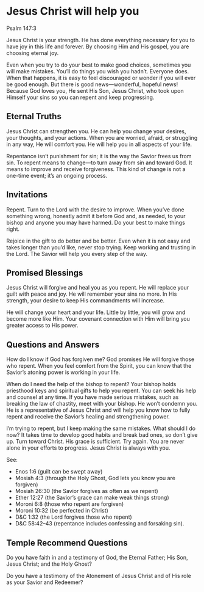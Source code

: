 # Jesus Christ will help you

Psalm 147:3

Jesus Christ is your strength. He has done everything necessary for you to have
joy in this life and forever. By choosing Him and His gospel, you are choosing
eternal joy.

Even when you try to do your best to make good choices, sometimes you will make
mistakes. You’ll do things you wish you hadn’t. Everyone does. When that
happens, it is easy to feel discouraged or wonder if you will ever be good
enough. But there is good news—wonderful, hopeful news! Because God loves you,
He sent His Son, Jesus Christ, who took upon Himself your sins so you can
repent and keep progressing.

## Eternal Truths

Jesus Christ can strengthen you. He can help you change your desires, your
thoughts, and your actions. When you are worried, afraid, or struggling in any
way, He will comfort you. He will help you in all aspects of your life.

Repentance isn’t punishment for sin; it is the way the Savior frees us from
sin. To repent means to change—to turn away from sin and toward God. It means
to improve and receive forgiveness. This kind of change is not a one-time
event; it’s an ongoing process.

## Invitations

Repent. Turn to the Lord with the desire to improve. When you’ve done something
wrong, honestly admit it before God and, as needed, to your bishop and anyone
you may have harmed. Do your best to make things right.

Rejoice in the gift to do better and be better. Even when it is not easy and
takes longer than you’d like, never stop trying. Keep working and trusting in
the Lord. The Savior will help you every step of the way.

## Promised Blessings

Jesus Christ will forgive and heal you as you repent. He will replace your
guilt with peace and joy. He will remember your sins no more. In His strength,
your desire to keep His commandments will increase.

He will change your heart and your life. Little by little, you will grow and
become more like Him. Your covenant connection with Him will bring you greater
access to His power.

## Questions and Answers

How do I know if God has forgiven me? God promises He will forgive those who
repent. When you feel comfort from the Spirit, you can know that the Savior’s
atoning power is working in your life.

When do I need the help of the bishop to repent? Your bishop holds priesthood
keys and spiritual gifts to help you repent. You can seek his help and counsel
at any time. If you have made serious mistakes, such as breaking the law of
chastity, meet with your bishop. He won’t condemn you. He is a representative
of Jesus Christ and will help you know how to fully repent and receive the
Savior’s healing and strengthening power.

I’m trying to repent, but I keep making the same mistakes. What should I do
now? It takes time to develop good habits and break bad ones, so don’t give up.
Turn toward Christ. His grace is sufficient. Try again. You are never alone in
your efforts to progress. Jesus Christ is always with you.

See: 
- Enos 1:6 (guilt can be swept away)
- Mosiah 4:3 (through the Holy Ghost, God lets you know you are forgiven)
- Mosiah 26:30 (the Savior forgives as often as we repent)
- Ether 12:27 (the Savior’s grace can make weak things strong)
- Moroni 6:8 (those who repent are forgiven)
- Moroni 10:32 (be perfected in Christ)
- D&C 1:32 (the Lord forgives those who repent)
- D&C 58:42–43 (repentance includes confessing and forsaking sin).

## Temple Recommend Questions

Do you have faith in and a testimony of God, the Eternal Father; His Son, Jesus
Christ; and the Holy Ghost?

Do you have a testimony of the Atonement of Jesus Christ and of His role as
your Savior and Redeemer?

